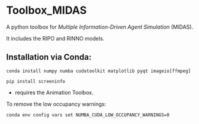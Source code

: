 # Toolbox_MIDAS
A python toolbox for *Multiple Information-Driven Agent Simulation* (MIDAS).

It includes the RIPO and RINNO models.

## Installation via Conda:

```
conda install numpy numba cudatoolkit matplotlib pyqt imageio[ffmpeg]
```

```
pip install screeninfo
```

+ requires the Animation Toolbox.

To remove the low occupancy warnings:

```
conda env config vars set NUMBA_CUDA_LOW_OCCUPANCY_WARNINGS=0
```